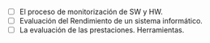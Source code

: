 - [ ] El proceso de monitorización de SW y HW.
- [ ] Evaluación del Rendimiento de un sistema informático.
- [ ] La evaluación de las prestaciones. Herramientas.